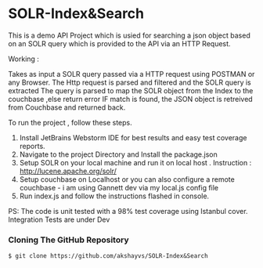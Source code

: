 # SOLR-Index&Search

This is a demo API Project which is usied for searching a json object based on an SOLR query which is provided to the API via an HTTP Request.

Working :

Takes as input a SOLR query passed via a HTTP request using POSTMAN or any Browser.
The Http request is parsed and filtered and the SOLR query is extracted
The query is parsed to map the SOLR object from the Index to the couchbase ,else return error
IF match is found, the JSON object is retreived from Couchbase and returned back.


To run the project , follow these steps.
  1. Install JetBrains Webstorm IDE for best results and easy test coverage reports.
  2. Navigate to the project Directory and Install the package.json
  3. Setup SOLR on your local machine and run it on local host . Instruction : http://lucene.apache.org/solr/
  4. Setup couchbase on Localhost or you can also configure a remote couchbase - i am using Gannett dev  via my local.js config file
  5. Run index.js and follow the instructions flashed in console.
  

  PS:  The code is unit tested with a 98% test coverage using Istanbul cover.
       Integration Tests are under Dev
   

### Cloning The GitHub Repository
```
$ git clone https://github.com/akshayvs/SOLR-Index&Search
```

